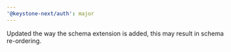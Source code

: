 ```yaml
---
'@keystone-next/auth': major
---
```


Updated the way the schema extension is added, this may result in schema re-ordering.
